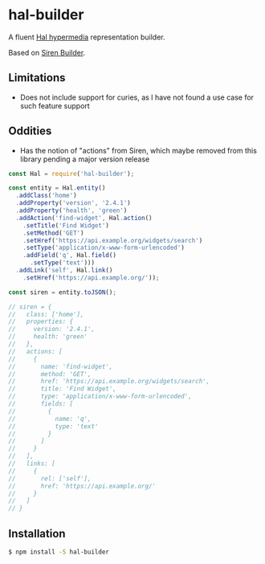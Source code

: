 # hal-builder

A fluent [Hal hypermedia](http://stateless.co/hal_specification.html) representation builder.

Based on [Siren Builder](https://github.com/ppaskaris/node-siren-builder).

## Limitations

- Does not include support for curies, as I have not found a use case for such feature support

## Oddities

- Has the notion of "actions" from Siren, which maybe removed from this library pending a major version release

```js
const Hal = require('hal-builder');

const entity = Hal.entity()
  .addClass('home')
  .addProperty('version', '2.4.1')
  .addProperty('health', 'green')
  .addAction('find-widget', Hal.action()
    .setTitle('Find Widget')
    .setMethod('GET')
    .setHref('https://api.example.org/widgets/search')
    .setType('application/x-www-form-urlencoded')
    .addField('q', Hal.field()
      .setType('text')))
  .addLink('self', Hal.link()
    .setHref('https://api.example.org/'));

const siren = entity.toJSON();

// siren = {
//   class: ['home'],
//   properties: {
//     version: '2.4.1',
//     health: 'green'
//   },
//   actions: [
//     {
//       name: 'find-widget',
//       method: 'GET',
//       href: 'https://api.example.org/widgets/search',
//       title: 'Find Widget',
//       type: 'application/x-www-form-urlencoded',
//       fields: [
//         {
//           name: 'q',
//           type: 'text'
//         }
//       ]
//     }
//   ],
//   links: [
//     {
//       rel: ['self'],
//       href: 'https://api.example.org/'
//     }
//   ]
// }
```

## Installation

```sh
$ npm install -S hal-builder
```

